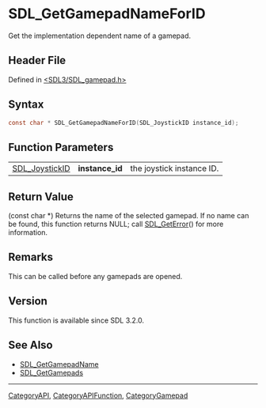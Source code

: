 # SDL_GetGamepadNameForID

Get the implementation dependent name of a gamepad.

## Header File

Defined in [<SDL3/SDL_gamepad.h>](https://github.com/libsdl-org/SDL/blob/main/include/SDL3/SDL_gamepad.h)

## Syntax

```c
const char * SDL_GetGamepadNameForID(SDL_JoystickID instance_id);
```

## Function Parameters

|                                  |                 |                           |
| -------------------------------- | --------------- | ------------------------- |
| [SDL_JoystickID](SDL_JoystickID) | **instance_id** | the joystick instance ID. |

## Return Value

(const char *) Returns the name of the selected gamepad. If no name can be
found, this function returns NULL; call [SDL_GetError](SDL_GetError)() for
more information.

## Remarks

This can be called before any gamepads are opened.

## Version

This function is available since SDL 3.2.0.

## See Also

- [SDL_GetGamepadName](SDL_GetGamepadName)
- [SDL_GetGamepads](SDL_GetGamepads)






----
[CategoryAPI](CategoryAPI), [CategoryAPIFunction](CategoryAPIFunction), [CategoryGamepad](CategoryGamepad)

